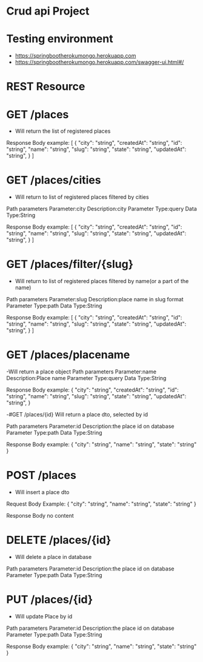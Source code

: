 # Crud api Project


# Testing environment
- https://springbootherokumongo.herokuapp.com
- https://springbootherokumongo.herokuapp.com/swagger-ui.html#/

# REST Resource

# GET /places
- Will return the list of registered places

Response Body example:
[
  {
    "city": "string",
    "createdAt": "string",
    "id": "string",
    "name": "string",
    "slug": "string",
    "state": "string",
    "updatedAt": "string",
  }
]

# GET /places/cities
- Will return to list of registered places filtered by cities

Path parameters
Parameter:city	Description:city	Parameter Type:query Data Type:String

Response Body example:
[
  {
    "city": "string",
    "createdAt": "string",
    "id": "string",
    "name": "string",
    "slug": "string",
    "state": "string",
    "updatedAt": "string",
  }
]

# GET /places/filter/{slug}
- Will return to list of registered places filtered by name(or a part of the name)

Path parameters
Parameter:slug	Description:place name in slug format	Parameter Type:path Data Type:String

Response Body example:
[
  {
    "city": "string",
    "createdAt": "string",
    "id": "string",
    "name": "string",
    "slug": "string",
    "state": "string",
    "updatedAt": "string",
  }
]

# GET /places/placename
-Will return a place object
Path parameters
Parameter:name	Description:Place name	Parameter Type:query Data Type:String

Response Body example:
 {
    "city": "string",
    "createdAt": "string",
    "id": "string",
    "name": "string",
    "slug": "string",
    "state": "string",
    "updatedAt": "string",
  }

  
 -#GET /places/{id}
 Will return a place dto, selected by id
 
Path parameters
Parameter:id	Description:the place id on database	Parameter Type:path  Data Type:String

Response Body example:
{
  "city": "string",
  "name": "string",
  "state": "string"
}


# POST /places
- Will insert a place dto

Request Body Example:
{
  "city": "string",
  "name": "string",
  "state": "string"
}

Response Body
no content


# DELETE /places/{id}
- Will delete a place in database

Path parameters
Parameter:id	Description:the place id on database	Parameter Type:path  Data Type:String

# PUT /places/{id}
- Will update Place by id 

Path parameters
Parameter:id	Description:the place id on database	Parameter Type:path  Data Type:String

Response Body example:
{
  "city": "string",
  "name": "string",
  "state": "string"
}